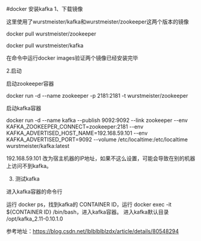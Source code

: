 #docker 安装kafka
1、下载镜像

这里使用了wurstmeister/kafka和wurstmeister/zookeeper这两个版本的镜像


docker pull wurstmeister/zookeeper

docker pull wurstmeister/kafka

在命令中运行docker images验证两个镜像已经安装完毕

2.启动

启动zookeeper容器

docker run -d --name zookeeper -p 2181:2181 -t wurstmeister/zookeeper

启动kafka容器

docker run -d --name kafka --publish 9092:9092 --link zookeeper --env KAFKA_ZOOKEEPER_CONNECT=zookeeper:2181 --env KAFKA_ADVERTISED_HOST_NAME=192.168.59.101 --env KAFKA_ADVERTISED_PORT=9092 --volume /etc/localtime:/etc/localtime wurstmeister/kafka:latest

192.168.59.101 改为宿主机器的IP地址，如果不这么设置，可能会导致在别的机器上访问不到kafka。

3. 测试kafka

进入kafka容器的命令行

 

运行 docker ps，找到kafka的 CONTAINER ID，运行 docker exec -it ${CONTAINER ID} /bin/bash，进入kafka容器。
进入kafka默认目录 /opt/kafka_2.11-0.10.1.0


参考地址：https://blog.csdn.net/lblblblblzdx/article/details/80548294
